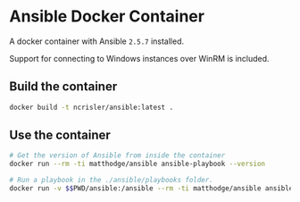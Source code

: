 # Ansible Docker Container

A docker container with Ansible `2.5.7` installed.

Support for connecting to Windows instances over WinRM is included.

## Build the container

```bash
docker build -t ncrisler/ansible:latest .
```

## Use the container

```bash
# Get the version of Ansible from inside the container
docker run --rm -ti matthodge/ansible ansible-playbook --version

# Run a playbook in the ./ansible/playbooks folder.
docker run -v $$PWD/ansible:/ansible --rm -ti matthodge/ansible ansible-playbook -i ansible/inventory.ini ansible/playbooks/ad.yaml -vvv
```
